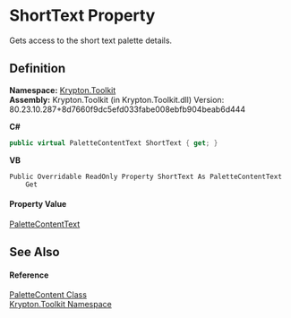 # ShortText Property


Gets access to the short text palette details.



## Definition
**Namespace:** <a href="79d2eac2-21f4-54ff-7552-b20c33c30600.md">Krypton.Toolkit</a>  
**Assembly:** Krypton.Toolkit (in Krypton.Toolkit.dll) Version: 80.23.10.287+8d7660f9dc5efd033fabe008ebfb904beab6d444

**C#**
``` C#
public virtual PaletteContentText ShortText { get; }
```
**VB**
``` VB
Public Overridable ReadOnly Property ShortText As PaletteContentText
	Get
```



#### Property Value
<a href="0d149666-a1eb-62ed-6965-2dced308ea66.md">PaletteContentText</a>

## See Also


#### Reference
<a href="600fddc4-c6c6-d210-7fd3-d71ea95305c6.md">PaletteContent Class</a>  
<a href="79d2eac2-21f4-54ff-7552-b20c33c30600.md">Krypton.Toolkit Namespace</a>  
